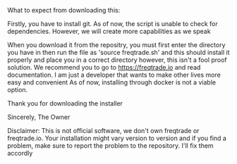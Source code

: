 What to expect from downloading this:

Firstly, you have to install git. As of now, the script is unable to check for dependencies. However, we will create more capabilities as we speak

When you download it from the repositry, you must first enter the directory you have in then run the file as 'source freqtrade.sh' and this should install it properly and place you in a correct directory
however, this isn't a fool proof solution. We recommend you to go to https://freqtrade.io and read documentation. I am just a developer that wants to make other lives more easy and convenient
As of now, installing through docker is not a viable option.

Thank you for downloading the installer

Sincerely, The Owner


Disclaimer: This is not official software, we don't own freqtrade or freqtrade.io. Your installation might vary version to version and if you find a problem, make sure to report the problem to the repository. I'll fix them accordly